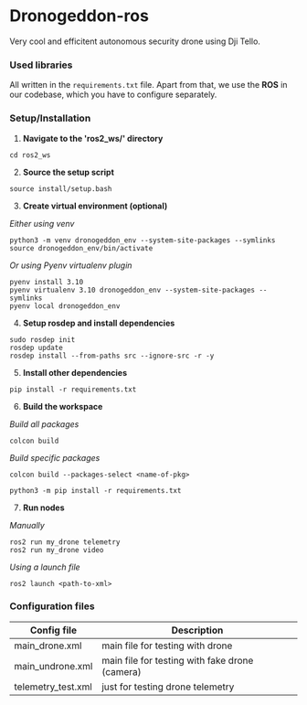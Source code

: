 # Dronogeddon-ros

Very cool and efficitent autonomous security drone using Dji Tello.

### Used libraries

All written in the `requirements.txt` file. Apart from that, we use the **ROS** in our codebase, which you have to configure separately.

### Setup/Installation

1. **Navigate to the 'ros2_ws/' directory**

```
cd ros2_ws
```

2. **Source the setup script**

``` shell
source install/setup.bash
```

3. **Create virtual environment (optional)** <br>

*Either using venv*

``` shell
python3 -m venv dronogeddon_env --system-site-packages --symlinks
source dronogeddon_env/bin/activate
```

*Or using Pyenv virtualenv plugin*

``` shell
pyenv install 3.10
pyenv virtualenv 3.10 dronogeddon_env --system-site-packages --symlinks
pyenv local dronogeddon_env
```

4. **Setup rosdep and install dependencies**

``` shell
sudo rosdep init
rosdep update
rosdep install --from-paths src --ignore-src -r -y
```

5. **Install other dependencies**

``` shell
pip install -r requirements.txt
```

6. **Build the workspace** <br>

*Build all packages*
``` shell
colcon build
```
*Build specific packages*
``` shell
colcon build --packages-select <name-of-pkg>
```

```
python3 -m pip install -r requirements.txt
```

7. **Run nodes**

*Manually*

```
ros2 run my_drone telemetry
ros2 run my_drone video
```

*Using a launch file*

```
ros2 launch <path-to-xml>
```

### Configuration files

| Config file        | Description                                    |
| ------------------ | ---------------------------------------------- |
| main_drone.xml     | main file for testing with drone               |
| main_undrone.xml   | main file for testing with fake drone (camera) |
| telemetry_test.xml | just for testing drone telemetry               |